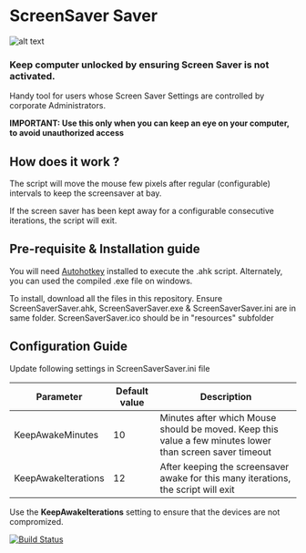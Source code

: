 # ScreenSaver Saver

![alt text](https://github.com/arun-ks/ScreenSaverSaver/resources/ScreenSaverSaver.ico?raw=true)

### Keep computer unlocked by ensuring Screen Saver is not activated.

Handy tool for users whose Screen Saver Settings are controlled by corporate Administrators.

**IMPORTANT: Use this only when you can keep an eye on your computer, to avoid unauthorized access**

## How does it work ?
The script will move the mouse few pixels after regular (configurable) intervals to keep the screensaver at bay.

If the screen saver has been kept away for a configurable consecutive iterations, the script will exit.

## Pre-requisite & Installation guide
You will need [Autohotkey](https://www.autohotkey.com/) installed to execute the .ahk script.
Alternately, you can used the compiled .exe file on windows.

To install, download all the files in this repository.
Ensure ScreenSaverSaver.ahk, ScreenSaverSaver.exe & ScreenSaverSaver.ini are in same folder. 
ScreenSaverSaver.ico should be in "resources" subfolder

## Configuration Guide

Update following settings in ScreenSaverSaver.ini file

| Parameter |  Default value | Description |
| ------ | ------ | ----- |
|KeepAwakeMinutes| 10 | Minutes after which Mouse should be moved. Keep this value a few minutes lower than screen saver timeout |
|KeepAwakeIterations| 12 | After keeping the screensaver awake for this many iterations, the script will exit |


Use the **KeepAwakeIterations** setting to ensure that the devices are not compromized.

[![Build Status](https://travis-ci.org/joemccann/dillinger.svg?branch=master)](https://travis-ci.org/joemccann/dillinger)

